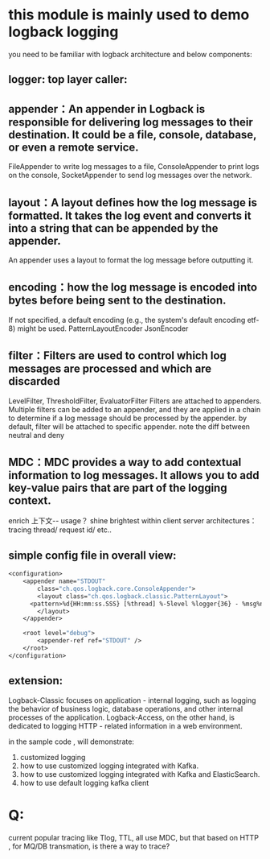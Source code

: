 # this module is mainly used to demo logback logging
 you need to be familiar with logback architecture and below components:
## logger: top layer caller:

## appender：An appender in Logback is responsible for delivering log messages to their destination. It could be a file, console, database, or even a remote service.
FileAppender to write log messages to a file,
ConsoleAppender to print logs on the console,
SocketAppender to send log messages over the network.

## layout：A layout defines how the log message is formatted. It takes the log event and converts it into a string that can be appended by the appender.
An appender uses a layout to format the log message before outputting it.

## encoding：how the log message is encoded into bytes before being sent to the destination.
If not specified, a default encoding (e.g., the system's default encoding etf-8) might be used.
PatternLayoutEncoder
JsonEncoder

## filter：Filters are used to control which log messages are processed and which are discarded
LevelFilter, ThresholdFilter, EvaluatorFilter
Filters are attached to appenders. Multiple filters can be added to an appender, and they are applied in a chain to determine if a log message should be processed by the appender.
by default, filter will be attached to specific appender.
note the diff between neutral and deny

## MDC：MDC provides a way to add contextual information to log messages. It allows you to add key-value pairs that are part of the logging context.
  enrich 上下文-- usage？ 
  shine brightest within client server architectures： tracing thread/ request id/ etc..
  
## simple config file in overall view:
```dockerfile
<configuration>
	<appender name="STDOUT"
		class="ch.qos.logback.core.ConsoleAppender">
		<layout class="ch.qos.logback.classic.PatternLayout">
      <pattern>%d{HH:mm:ss.SSS} [%thread] %-5level %logger{36} - %msg%n</pattern>
		</layout>
	</appender>

	<root level="debug">
		<appender-ref ref="STDOUT" />
	</root>
</configuration>
```
## extension:
Logback-Classic focuses on application - internal logging, such as logging the behavior of business logic, database operations, and other internal processes of the application. 
Logback-Access, on the other hand, is dedicated to logging HTTP - related information in a web environment.

in the sample code , will demonstrate:
1. customized logging
2. how to use customized logging integrated with Kafka.
3. how to use customized logging integrated with Kafka and ElasticSearch.
4. how to use default logging kafka client

# Q:
current popular tracing like Tlog, TTL, all use MDC, but that based on HTTP , for MQ/DB transmation, is there a way to trace?


